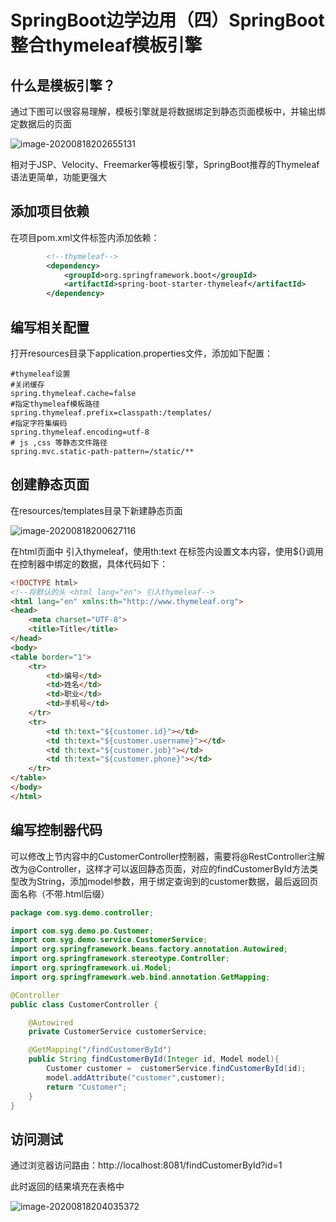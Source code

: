 # SpringBoot边学边用（四）SpringBoot整合thymeleaf模板引擎

## 什么是模板引擎？

通过下图可以很容易理解，模板引擎就是将数据绑定到静态页面模板中，并输出绑定数据后的页面

![image-20200818202655131]( http://images.simplesay.top/book/image-20200818202655131.png)

相对于JSP、Velocity、Freemarker等模板引擎，SpringBoot推荐的Thymeleaf语法更简单，功能更强大

## 添加项目依赖

在项目pom.xml文件<dependencies></dependencies>标签内添加依赖：

```xml
        <!--thymeleaf-->
        <dependency>
            <groupId>org.springframework.boot</groupId>
            <artifactId>spring-boot-starter-thymeleaf</artifactId>
        </dependency>
```

## 编写相关配置

打开resources目录下application.properties文件，添加如下配置：

```properties
#thymeleaf设置
#关闭缓存
spring.thymeleaf.cache=false
#指定thymeleaf模板路径
spring.thymeleaf.prefix=classpath:/templates/
#指定字符集编码
spring.thymeleaf.encoding=utf-8
# js ,css 等静态文件路径
spring.mvc.static-path-pattern=/static/**
```

## 创建静态页面

在resources/templates目录下新建静态页面

![image-20200818200627116]( http://images.simplesay.top/book/image-20200818200627116.png)

在html页面中 引入thymeleaf，使用th:text 在标签内设置文本内容，使用${}调用在控制器中绑定的数据，具体代码如下：

```html
<!DOCTYPE html>
<!--将默认的头 <html lang="en"> 引入thymeleaf-->
<html lang="en" xmlns:th="http://www.thymeleaf.org">
<head>
    <meta charset="UTF-8">
    <title>Title</title>
</head>
<body>
<table border="1">
    <tr>
        <td>编号</td>
        <td>姓名</td>
        <td>职业</td>
        <td>手机号</td>
    </tr>
    <tr>
        <td th:text="${customer.id}"></td>
        <td th:text="${customer.username}"></td>
        <td th:text="${customer.job}"></td>
        <td th:text="${customer.phone}"></td>
    </tr>
</table>
</body>
</html>
```

## 编写控制器代码

可以修改上节内容中的CustomerController控制器，需要将@RestController注解改为@Controller，这样才可以返回静态页面，对应的findCustomerById方法类型改为String，添加model参数，用于绑定查询到的customer数据，最后返回页面名称（不带.html后缀）

```java
package com.syg.demo.controller;

import com.syg.demo.po.Customer;
import com.syg.demo.service.CustomerService;
import org.springframework.beans.factory.annotation.Autowired;
import org.springframework.stereotype.Controller;
import org.springframework.ui.Model;
import org.springframework.web.bind.annotation.GetMapping;

@Controller
public class CustomerController {

    @Autowired
    private CustomerService customerService;

    @GetMapping("/findCustomerById")
    public String findCustomerById(Integer id, Model model){
        Customer customer =  customerService.findCustomerById(id);
        model.addAttribute("customer",customer);
        return "Customer";
    }
}
```

## 访问测试

通过浏览器访问路由：http://localhost:8081/findCustomerById?id=1

此时返回的结果填充在表格中

![image-20200818204035372]( http://images.simplesay.top/book/image-20200818204035372.png)
